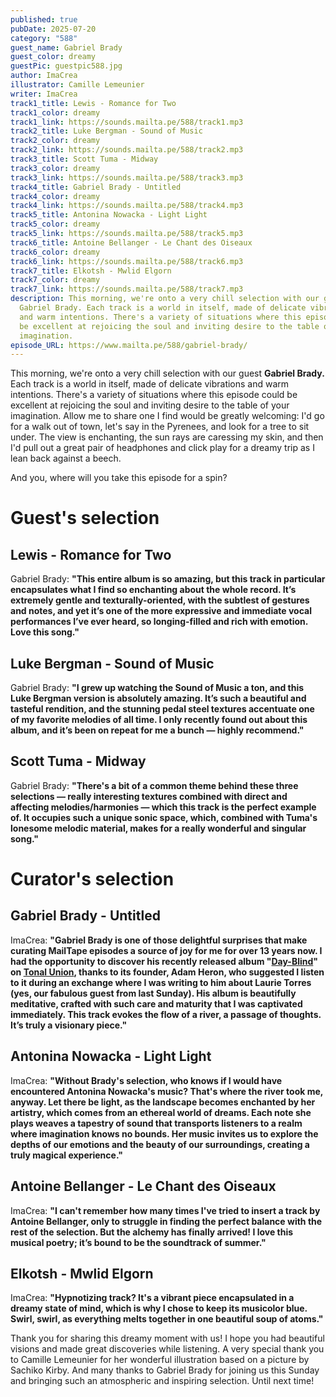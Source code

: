 ```yaml
---
published: true
pubDate: 2025-07-20
category: "588"
guest_name: Gabriel Brady
guest_color: dreamy
guestPic: guestpic588.jpg
author: ImaCrea
illustrator: Camille Lemeunier
writer: ImaCrea
track1_title: Lewis - Romance for Two
track1_color: dreamy
track1_link: https://sounds.mailta.pe/588/track1.mp3
track2_title: Luke Bergman - Sound of Music
track2_color: dreamy
track2_link: https://sounds.mailta.pe/588/track2.mp3
track3_title: Scott Tuma - Midway
track3_color: dreamy
track3_link: https://sounds.mailta.pe/588/track3.mp3
track4_title: Gabriel Brady - Untitled
track4_color: dreamy
track4_link: https://sounds.mailta.pe/588/track4.mp3
track5_title: Antonina Nowacka - Light Light
track5_color: dreamy
track5_link: https://sounds.mailta.pe/588/track5.mp3
track6_title: Antoine Bellanger - Le Chant des Oiseaux
track6_color: dreamy
track6_link: https://sounds.mailta.pe/588/track6.mp3
track7_title: Elkotsh - Mwlid Elgorn
track7_color: dreamy
track7_link: https://sounds.mailta.pe/588/track7.mp3
description: This morning, we're onto a very chill selection with our guest
  Gabriel Brady. Each track is a world in itself, made of delicate vibrations
  and warm intentions. There's a variety of situations where this episode could
  be excellent at rejoicing the soul and inviting desire to the table of your
  imagination.
episode_URL: https://www.mailta.pe/588/gabriel-brady/
---
```

This morning, we're onto a very chill selection with our guest **Gabriel Brady.** Each track is a world in itself, made of delicate vibrations and warm intentions. There's a variety of situations where this episode could be excellent at rejoicing the soul and inviting desire to the table of your imagination. Allow me to share one I find would be greatly welcoming: I'd go for a walk out of town, let's say in the Pyrenees, and look for a tree to sit under. The view is enchanting, the sun rays are caressing my skin, and then I'd pull out a great pair of headphones and click play for a dreamy trip as I lean back against a beech.

And you, where will you take this episode for a spin?

# Guest's selection

## Lewis - Romance for Two

Gabriel Brady: **"**This entire album is so amazing, but this track in particular encapsulates what I find so enchanting about the whole record. It’s extremely gentle and texturally-oriented, with the subtlest of gestures and notes, and yet it’s one of the more expressive and immediate vocal performances I’ve ever heard, so longing-filled and rich with emotion. Love this song.**"** 

## Luke Bergman - Sound of Music

Gabriel Brady: **"**I grew up watching the Sound of Music a ton, and this Luke Bergman version is absolutely amazing. It’s such a beautiful and tasteful rendition, and the stunning pedal steel textures accentuate one of my favorite melodies of all time. I only recently found out about this album, and it’s been on repeat for me a bunch — highly recommend.**"** 

## Scott Tuma - Midway

Gabriel Brady: **"**There's a bit of a common theme behind these three selections — really interesting textures combined with direct and affecting melodies/harmonies — which this track is the perfect example of. It occupies such a unique sonic space, which, combined with Tuma's lonesome melodic material, makes for a really wonderful and singular song.**"** 

# Curator's selection

## Gabriel Brady - Untitled

 ImaCrea: **"**Gabriel Brady is one of those delightful surprises that make curating MailTape episodes a source of joy for me for over 13 years now. I had the opportunity to discover his recently released album "[Day-Blind](https://gabrielbrady.bandcamp.com/album/day-blind)" on [Tonal Union](https://tonalunion.bandcamp.com/), thanks to its founder, Adam Heron, who suggested I listen to it during an exchange where I was writing to him about Laurie Torres (yes, our fabulous guest from last Sunday). His album is beautifully meditative, crafted with such care and maturity that I was captivated immediately. This track evokes the flow of a river, a passage of thoughts. It’s truly a visionary piece.**"** 

## Antonina Nowacka - Light Light

 ImaCrea: **"**Without Brady's selection, who knows if I would have encountered Antonina Nowacka's music? That's where the river took me, anyway. Let there be light, as the landscape becomes enchanted by her artistry, which comes from an ethereal world of dreams. Each note she plays weaves a tapestry of sound that transports listeners to a realm where imagination knows no bounds. Her music invites us to explore the depths of our emotions and the beauty of our surroundings, creating a truly magical experience.**"** 

## Antoine Bellanger - Le Chant des Oiseaux

 ImaCrea: **"**I can't remember how many times I've tried to insert a track by Antoine Bellanger, only to struggle in finding the perfect balance with the rest of the selection. But the alchemy has finally arrived! I love this musical poetry; it’s bound to be the soundtrack of summer.**"** 

## Elkotsh - Mwlid Elgorn

 ImaCrea: **"**Hypnotizing track? It's a vibrant piece encapsulated in a dreamy state of mind, which is why I chose to keep its musicolor blue. Swirl, swirl, as everything melts together in one beautiful soup of atoms.**"** 

Thank you for sharing this dreamy moment with us! I hope you had beautiful visions and made great discoveries while listening. A very special thank you to Camille Lemeunier for her wonderful illustration based on a picture by Sachiko Kirby. And many thanks to Gabriel Brady for joining us this Sunday and bringing such an atmospheric and inspiring selection. Until next time!
